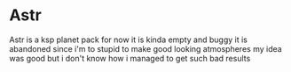 # Astr
Astr is a ksp planet pack
for now it is kinda empty and buggy
it is abandoned since i'm to stupid to make good looking atmospheres
my idea was good but i don't know how i managed to get such bad results
